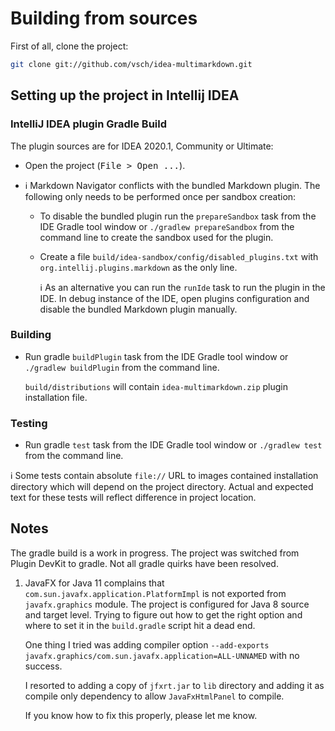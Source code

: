 # Building from sources

First of all, clone the project:

```bash
git clone git://github.com/vsch/idea-multimarkdown.git
```

## Setting up the project in Intellij IDEA

### IntelliJ IDEA plugin Gradle Build

The plugin sources are for IDEA 2020.1, Community or Ultimate:

* Open the project (<kbd>File > Open ...</kbd>).

* :information_source: Markdown Navigator conflicts with the bundled
  Markdown plugin. The following only needs to be performed once per
  sandbox creation:

  * To disable the bundled plugin run the `prepareSandbox` task from the
    IDE Gradle tool window or `./gradlew prepareSandbox` from the
    command line to create the sandbox used for the plugin.
  * Create a file `build/idea-sandbox/config/disabled_plugins.txt` with
    `org.intellij.plugins.markdown` as the only line.

    :information_source: As an alternative you can run the `runIde` task to run the plugin in
    the IDE. In debug instance of the IDE, open plugins configuration and disable the
    bundled Markdown plugin manually.

### Building

* Run gradle `buildPlugin` task from the IDE Gradle tool window or
  `./gradlew buildPlugin` from the command line.

  `build/distributions` will contain `idea-multimarkdown.zip` plugin
  installation file.

### Testing

* Run gradle `test` task from the IDE Gradle tool window or `./gradlew
  test` from the command line.

:information_source: Some tests contain absolute `file://` URL to images contained installation
directory which will depend on the project directory. Actual and expected text for these tests
will reflect difference in project location.

## Notes

The gradle build is a work in progress. The project was switched from
Plugin DevKit to gradle. Not all gradle quirks have been resolved.

1. JavaFX for Java 11 complains that
   `com.sun.javafx.application.PlatformImpl` is not exported from
   `javafx.graphics` module. The project is configured for Java 8 source
   and target level. Trying to figure out how to get the right option
   and where to set it in the `build.gradle` script hit a dead end.

   One thing I tried was adding compiler option `--add-exports
   javafx.graphics/com.sun.javafx.application=ALL-UNNAMED` with no
   success.

   I resorted to adding a copy of `jfxrt.jar` to `lib` directory and
   adding it as compile only dependency to allow `JavaFxHtmlPanel` to
   compile.

   If you know how to fix this properly, please let me know.

